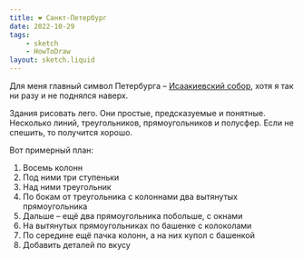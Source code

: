 ```yaml
---
title: ❤️ Санкт-Петербург
date: 2022-10-29
tags:
    - sketch
    - HowToDraw
layout: sketch.liquid
---
```


Для меня главный символ Петербурга – [Исаакиевский собор](https://ru.wikipedia.org/wiki/%D0%98%D1%81%D0%B0%D0%B0%D0%BA%D0%B8%D0%B5%D0%B2%D1%81%D0%BA%D0%B8%D0%B9_%D1%81%D0%BE%D0%B1%D0%BE%D1%80), хотя я так ни разу и не поднялся наверх.

Здания рисовать лего. Они простые, предсказуемые и понятные. Несколько линий, треугольников, прямоугольников и полусфер. Если не спешить, то получится хорошо.

Вот примерный план:

1. Восемь колонн
2. Под ними три ступеньки
3. Над ними треугольник
4. По бокам от треугольника с колоннами два вытянутых прямоугольника
5. Дальше – ещё два прямоугольника побольше, с окнами
6. На вытянутых прямоугольниках по башенке с колоколами
7. По середине ещё пачка колонн, а на них купол с башенкой
8. Добавить деталей по вкусу

